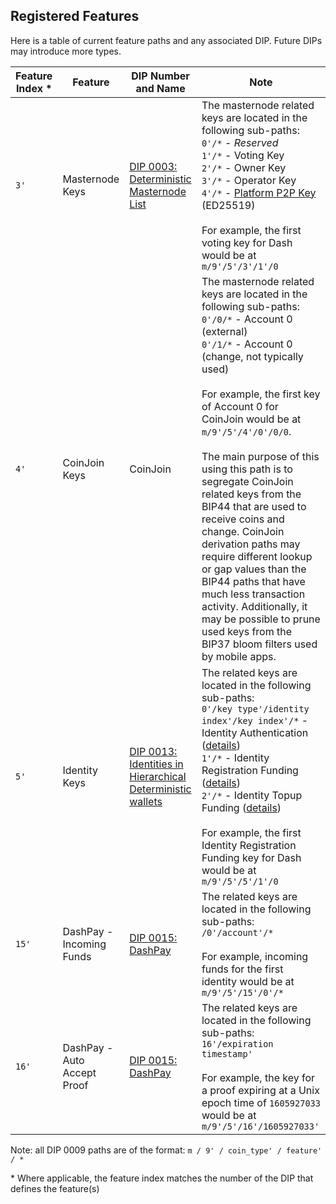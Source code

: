 ## Registered Features

Here is a table of current feature paths and any associated DIP. Future DIPs may introduce more types.


| Feature Index * | Feature | DIP Number and Name | Note |
| ------------------ | ------------ | ------------------- | ---- |
| `3'` | Masternode Keys | [DIP 0003: Deterministic Masternode List](https://github.com/dashpay/dips/blob/master/dip-0003.md) | The masternode related keys are located in the following sub-paths:  <br>`0'/*` - _Reserved_<br>`1'/*` - Voting Key<br>`2'/*` - Owner Key<br>`3'/*` - Operator Key<br>`4'/*` - [Platform P2P Key](../dip-0028.md#calculating-the-platform-node-id) (ED25519)<br><br>For example, the first voting key for Dash would be at `m/9'/5'/3'/1'/0` |
| `4'` | CoinJoin Keys | CoinJoin | The masternode related keys are located in the following sub-paths:  <br>`0'/0/*` - Account 0 (external)<br>`0'/1/*` - Account 0 (change, not typically used)<br><br>For example, the first key of Account 0 for CoinJoin would be at `m/9'/5'/4'/0'/0/0`.<br><br>The main purpose of this using this path is to segregate CoinJoin related keys from the BIP44 that are used to receive coins and change.  CoinJoin derivation paths may require different lookup or gap values than the BIP44 paths that have much less transaction activity.  Additionally, it may be possible to prune used keys from the BIP37 bloom filters used by mobile apps.|
| `5'` | Identity Keys | [DIP 0013: Identities in Hierarchical Deterministic wallets](../dip-0013.md) | The related keys are located in the following sub-paths: <br>`0'/key type'/identity index'/key index'/*` - Identity Authentication ([details](../dip-0013.md#identity-authentication-keys))<br>`1'/*` - Identity Registration Funding ([details](../dip-0013.md#identity-registration-funding-keys))<br>`2'/*` - Identity Topup Funding ([details](../dip-0013.md#identity-top-up-funding-keys))<br><br>For example, the first Identity Registration Funding key for Dash would be at `m/9'/5'/5'/1'/0` |
| `15'` | DashPay - Incoming Funds | [DIP 0015: DashPay](../dip-0015.md#dashpay-incoming-funds-derivation-path) | The related keys are located in the following sub-paths: `/0'/account'/*`<br><br>For example, incoming funds for the first identity would be at `m/9'/5'/15'/0'/*` |
| `16'` | DashPay - Auto Accept Proof | [DIP 0015: DashPay](../dip-0015.md#auto-accept-proof-autoacceptproof) | The related keys are located in the following sub-paths: `16'/expiration timestamp'`<br><br>For example, the key for a proof expiring at a Unix epoch time of `1605927033` would be at `m/9'/5'/16'/1605927033'` |

Note: all DIP 0009 paths are of the format: `m / 9' / coin_type' / feature' / *`

\* Where applicable, the feature index matches the number of the DIP that defines the feature(s)
